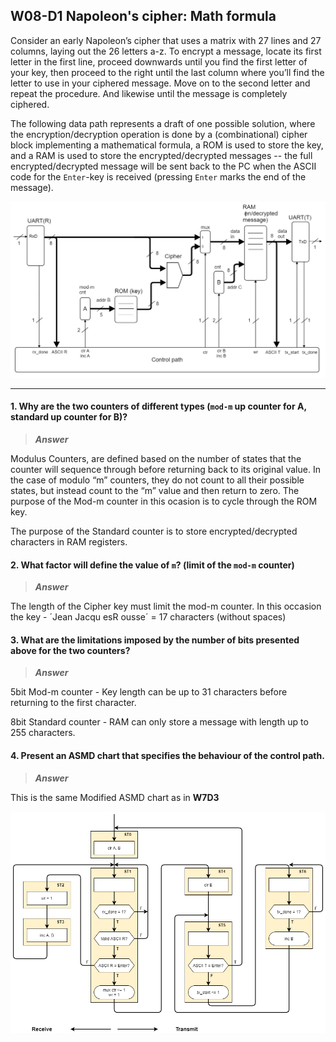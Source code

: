 ## W08-D1 Napoleon's cipher: Math formula

Consider an early Napoleon’s cipher that uses a matrix with 27 lines and 27 columns, laying out the 26 letters a-z. To encrypt a message, locate its first letter in the first line, proceed downwards until you find the first letter of your key, then proceed to the right until the last column where you’ll find the letter to use in your ciphered message. Move on to the second letter and repeat the procedure. And likewise until the message is completely ciphered. 

The following data path represents a draft of one possible solution, where the encryption/decryption operation is done by a (combinational) cipher block implementing a mathematical formula, a ROM is used to store the key, and a RAM is used to store the encrypted/decrypted messages -- the full encrypted/decrypted message will be sent back to the PC when the ASCII code for the `Enter`-key is received (pressing `Enter` marks the end of the message).

<img src="/Resources/images/w8d1.png" width="720">

------

#### 1. Why are the two counters of different types (`mod-m` up counter for A, standard up counter for B)?

>***Answer***

Modulus Counters, are defined based on the number of states that the counter will sequence through before returning back to its original value. In the case of modulo “m” counters, they do not count to all their possible states, but instead count to the “m” value and then return to zero.
The purpose of the Mod-m counter in this ocasion is to cycle through the ROM key.

The purpose of the Standard counter is to store encrypted/decrypted characters in RAM registers.

#### 2. What factor will define the value of `m`? (limit of the `mod-m` counter)

>***Answer***

The length of the Cipher key must limit the mod-m counter.
In this occasion the key - ´Jean Jacqu esR ousse´ = 17 characters (without spaces)

#### 3. What are the limitations imposed by the number of bits presented above for the two counters?

>***Answer***

5bit Mod-m counter - Key length can be up to 31 characters before returning to the first character.

8bit Standard counter - RAM can only store a message with length up to 255 characters.

#### 4. Present an ASMD chart that specifies the behaviour of the control path.

>***Answer***

This is the same Modified ASMD chart as in **W7D3**

<img src="/Resources/images/w8d1_asmd.png" width="720">
